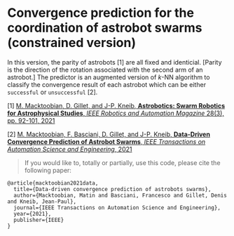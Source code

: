 # Convergence prediction for the coordination of astrobot swarms (constrained version)
In this version, the parity of astrobots [1] are all fixed and identicial. [Parity is the direction of the rotation associated with the second arm of an astrobot.] The predictor is an augmented version of $k$-NN algorithm to classify the convergence result of each astrobot which can be either `successful` or `unsuccessful` [2].

[1] [M. Macktoobian, D. Gillet, and J-P. Kneib, **Astrobotics: Swarm Robotics for Astrophysical Studies**, *IEEE Robotics and Automation Magazine* 28(3), pp. 92-101, 2021](https://ieeexplore.ieee.org/document/9340384)

[2] [M. Macktoobian, F. Basciani, D. Gillet, and J-P. Kneib, **Data-Driven Convergence Prediction of Astrobot Swarms**, *IEEE Transactions on Automation Science and Engineering*, 2021](https://ieeexplore.ieee.org/document/9380402)

> If you would like to, totally or partially, use this code, please cite the following paper: 

```
@article{macktoobian2021data,
  title={Data-driven convergence prediction of astrobots swarms},
  author={Macktoobian, Matin and Basciani, Francesco and Gillet, Denis and Kneib, Jean-Paul},
  journal={IEEE Transactions on Automation Science and Engineering},
  year={2021},
  publisher={IEEE}
}
```
